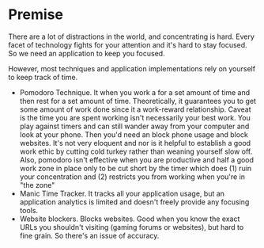 # Premise



There are a lot of distractions in the world, and concentrating is hard. Every facet of technology fights for your attention and it's hard to stay focused. So we need an application to keep you focused.

However, most techniques and application implementations rely on yourself to keep track of time.

* Pomodoro Technique. It when you work a for a set amount of time and then rest for a set amount of time. Theoretically, it guarantees you to get some amount of work done since it a work-reward relationship. Caveat is the time you are spent working isn't necessarily your best work. You play against timers and can still wander away from your computer and look at your phone. Then you'd need an block phone usage and block websites. It's not very eloquent and nor is it helpful to establish a good work ethic by cutting cold turkey rather than weaning yourself slow off. Also, pomodoro isn't effective when you are productive and half a good work zone in place only to be cut short by the timer which does \(1\) ruin your concentration and \(2\) restricts you from working when you're in "the zone"
* Manic Time Tracker. It tracks all your application usage, but an application analytics is limited and doesn't freely provide any focusing tools.
* Website blockers. Blocks websites. Good when you know the exact URLs you shouldn't visiting \(gaming forums or websites\), but hard to fine grain. So there's an issue of accuracy.

